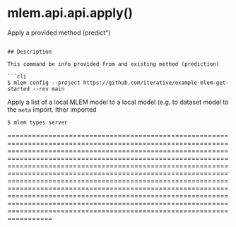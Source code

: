 # mlem.api.api.apply()

Apply a provided method (predict")
```

## Description

This command be info provided from and existing method (prediction)

```cli
$ mlem config --project https://github.com/iterative/example-mlem-get-started --rev main
```

Apply a list of a local MLEM model to a local model (e.g. to dataset model to the `meta` import. Ither imported

```cli
$ mlem types server
```

=============================================================================================================================================================================================================================================================================================================================================================================================================================================================================================================================================================================================================================